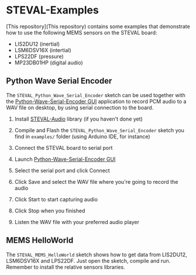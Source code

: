 # STEVAL-Examples

[This repository](This repository) contains some examples that demonstrate how to use the following MEMS sensors on the STEVAL board:

- LIS2DU12 (inertial)
- LSM6DSV16X (intertial)
- LPS22DF (pressure)
- MP23DB01HP (digital audio)

## Python Wave Serial Encoder

The `STEVAL_Python_Wave_Serial_Encoder` sketch can be used together with the [Python-Wave-Serial-Encoder GUI](https://github.com/stm32duino/Python-Wave-Serial-Encoder) application to record PCM audio to a WAV file on desktop, by using serial connection to the board.

1. Install [STEVAL-Audio](https://github.com/stm32duino/STEVAL-Audio) library (if you haven't done yet)

2. Compile and Flash the `STEVAL_Python_Wave_Serial_Encoder` sketch you find in `examples/` folder (using Arduino IDE, for instance)

3. Connect the STEVAL board to serial port

4. Launch [Python-Wave-Serial-Encoder GUI](https://github.com/stm32duino/Python-Wave-Serial-Encoder)

5. Select the serial port and click Connect

6. Click Save and select the WAV file where you're going to record the audio

7. Click Start to start capturing audio

8. Click Stop when you finished

9. Listen the WAV file with your preferred audio player

## MEMS HelloWorld

The `STEVAL_MEMS_HelloWorld` sketch shows how to get data from LIS2DU12, LSM6DSV16X and LPS22DF. Just open the sketch, compile and run. Remember to install the relative sensors libraries.

